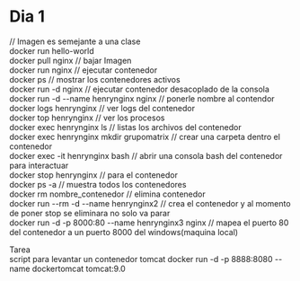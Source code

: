 # Dia 1
// Imagen es semejante a una clase  
docker run hello-world  
docker pull nginx // bajar Imagen  
docker run nginx // ejecutar contenedor  
docker ps // mostrar los contenedores activos  
docker run -d nginx // ejecutar contenedor desacoplado de la consola  
docker run -d --name henrynginx nginx // ponerle nombre al contendor  
docker logs henrynginx // ver logs del contenedor  
docker top henrynginx // ver los procesos  
docker exec henrynginx ls // listas los archivos del contenedor  
docker exec henrynginx mkdir grupomatrix // crear una carpeta dentro el contenedor  
docker exec -it henrynginx bash // abrir una consola bash del contenedor para interactuar  
docker stop henrynginx // para el contenedor  
docker ps -a // muestra todos los contenedores  
docker rm nombre_contenedor // elimina contenedor  
docker run --rm -d  --name henrynginx2 // crea el contenedor y al momento de poner stop se eliminara no solo va parar  
docker run -d -p 8000:80 --name henrynginx3 nginx // mapea el puerto 80 del contenedor a un puerto 8000 del windows(maquina local)  

Tarea  
script para levantar un contenedor tomcat
docker run -d -p 8888:8080  --name dockertomcat tomcat:9.0
